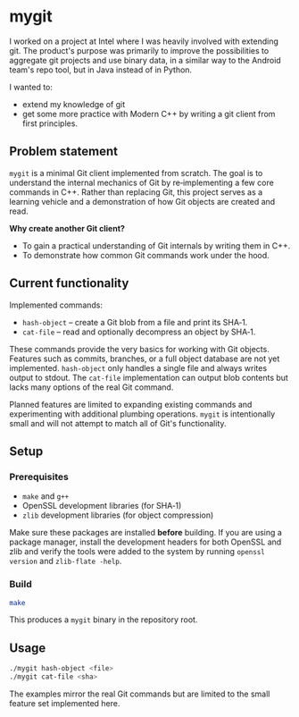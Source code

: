 # mygit

I worked on a project at Intel where I was heavily involved with extending
git. The product's purpose was primarily to improve the possibilities to
aggregate git projects and use binary data, in a similar way to the Android
team's repo tool, but in Java instead of in Python.

I wanted to:
* extend my knowledge of git
* get some more practice with Modern C++
by writing a git client from first principles.

## Problem statement

`mygit` is a minimal Git client implemented from scratch. The goal is to
understand the internal mechanics of Git by re‑implementing a few core
commands in C++. Rather than replacing Git, this project serves as a learning
vehicle and a demonstration of how Git objects are created and read.

**Why create another Git client?**

* To gain a practical understanding of Git internals by writing them in C++.
* To demonstrate how common Git commands work under the hood.

## Current functionality

Implemented commands:

* `hash-object` – create a Git blob from a file and print its SHA‑1.
* `cat-file` – read and optionally decompress an object by SHA‑1.

These commands provide the very basics for working with Git objects. Features
such as commits, branches, or a full object database are not yet implemented.
`hash-object` only handles a single file and always writes output to stdout. The
`cat-file` implementation can output blob contents but lacks many options of the
real Git command.

Planned features are limited to expanding existing commands and experimenting
with additional plumbing operations. `mygit` is intentionally small and will not
attempt to match all of Git's functionality.

## Setup

### Prerequisites

* `make` and `g++`
* OpenSSL development libraries (for SHA‑1)
* `zlib` development libraries (for object compression)

Make sure these packages are installed **before** building. If you are using a
package manager, install the development headers for both OpenSSL and zlib and
verify the tools were added to the system by running `openssl version` and
`zlib-flate -help`.

### Build

```bash
make
```

This produces a `mygit` binary in the repository root.

## Usage

```bash
./mygit hash-object <file>
./mygit cat-file <sha>
```

The examples mirror the real Git commands but are limited to the small feature
set implemented here.
